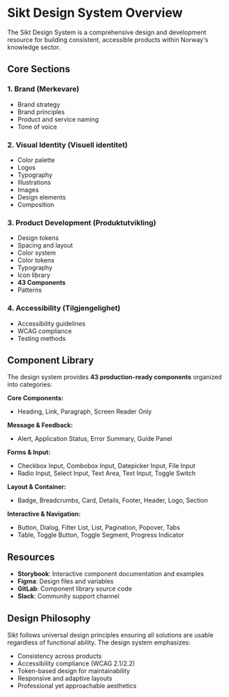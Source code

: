 # Sikt Design System Overview

The Sikt Design System is a comprehensive design and development resource for building consistent, accessible products within Norway's knowledge sector.

## Core Sections

### 1. Brand (Merkevare)
- Brand strategy
- Brand principles
- Product and service naming
- Tone of voice

### 2. Visual Identity (Visuell identitet)
- Color palette
- Logos
- Typography
- Illustrations
- Images
- Design elements
- Composition

### 3. Product Development (Produktutvikling)
- Design tokens
- Spacing and layout
- Color system
- Color tokens
- Typography
- Icon library
- **43 Components**
- Patterns

### 4. Accessibility (Tilgjengelighet)
- Accessibility guidelines
- WCAG compliance
- Testing methods

## Component Library

The design system provides **43 production-ready components** organized into categories:

**Core Components:**
- Heading, Link, Paragraph, Screen Reader Only

**Message & Feedback:**
- Alert, Application Status, Error Summary, Guide Panel

**Forms & Input:**
- Checkbox Input, Combobox Input, Datepicker Input, File Input
- Radio Input, Select Input, Text Area, Text Input, Toggle Switch

**Layout & Container:**
- Badge, Breadcrumbs, Card, Details, Footer, Header, Logo, Section

**Interactive & Navigation:**
- Button, Dialog, Filter List, List, Pagination, Popover, Tabs
- Table, Toggle Button, Toggle Segment, Progress Indicator

## Resources

- **Storybook**: Interactive component documentation and examples
- **Figma**: Design files and variables
- **GitLab**: Component library source code
- **Slack**: Community support channel

## Design Philosophy

Sikt follows universal design principles ensuring all solutions are usable regardless of functional ability. The design system emphasizes:

- Consistency across products
- Accessibility compliance (WCAG 2.1/2.2)
- Token-based design for maintainability
- Responsive and adaptive layouts
- Professional yet approachable aesthetics
